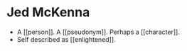 # Jed McKenna

- A [[person]]. A [[pseudonym]]. Perhaps a [[character]].
- Self described as [[enlightened]].


